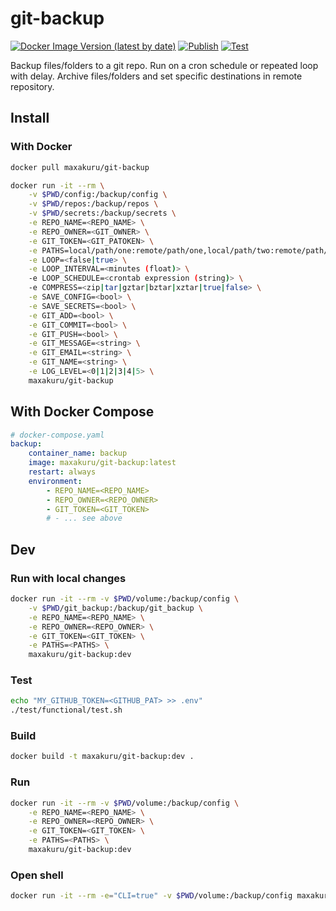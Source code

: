 # git-backup

[![Docker Image Version (latest by date)](https://img.shields.io/docker/v/maxakuru/git-backup?label=Docker%20image)](https://hub.docker.com/r/maxakuru/git-backup) [![Publish](https://github.com/maxakuru/git-backup/actions/workflows/publish.yml/badge.svg)](https://github.com/maxakuru/git-backup/actions/workflows/publish.yml) [![Test](https://github.com/maxakuru/git-backup/actions/workflows/test.yml/badge.svg)](https://github.com/maxakuru/git-backup/actions/workflows/test.yml)

Backup files/folders to a git repo. Run on a cron schedule or repeated loop with delay. Archive files/folders and set specific destinations in remote repository.

## Install

### With Docker
```sh
docker pull maxakuru/git-backup
```
```sh
docker run -it --rm \
    -v $PWD/config:/backup/config \
    -v $PWD/repos:/backup/repos \
    -v $PWD/secrets:/backup/secrets \
    -e REPO_NAME=<REPO_NAME> \
    -e REPO_OWNER=<GIT_OWNER> \
    -e GIT_TOKEN=<GIT_PATOKEN> \
    -e PATHS=local/path/one:remote/path/one,local/path/two:remote/path/two \
    -e LOOP=<false|true> \
    -e LOOP_INTERVAL=<minutes (float)> \
    -e LOOP_SCHEDULE=<crontab expression (string)> \
    -e COMPRESS=<zip|tar|gztar|bztar|xztar|true|false> \
    -e SAVE_CONFIG=<bool> \
    -e SAVE_SECRETS=<bool> \
    -e GIT_ADD=<bool> \
    -e GIT_COMMIT=<bool> \
    -e GIT_PUSH=<bool> \
    -e GIT_MESSAGE=<string> \
    -e GIT_EMAIL=<string> \
    -e GIT_NAME=<string> \
    -e LOG_LEVEL=<0|1|2|3|4|5> \
    maxakuru/git-backup
```

## With Docker Compose
```yaml
# docker-compose.yaml
backup:
    container_name: backup
    image: maxakuru/git-backup:latest
    restart: always
    environment:
        - REPO_NAME=<REPO_NAME>
        - REPO_OWNER=<REPO_OWNER>
        - GIT_TOKEN=<GIT_TOKEN>
        # - ... see above
```


## Dev

### Run with local changes
```sh
docker run -it --rm -v $PWD/volume:/backup/config \
    -v $PWD/git_backup:/backup/git_backup \
    -e REPO_NAME=<REPO_NAME> \
    -e REPO_OWNER=<REPO_OWNER> \
    -e GIT_TOKEN=<GIT_TOKEN> \
    -e PATHS=<PATHS> \
    maxakuru/git-backup:dev
```

### Test
```sh
echo "MY_GITHUB_TOKEN=<GITHUB_PAT> >> .env"
./test/functional/test.sh
```

### Build
```sh
docker build -t maxakuru/git-backup:dev .
```

### Run
```sh
docker run -it --rm -v $PWD/volume:/backup/config \
    -e REPO_NAME=<REPO_NAME> \
    -e REPO_OWNER=<REPO_OWNER> \
    -e GIT_TOKEN=<GIT_TOKEN> \
    -e PATHS=<PATHS> \
    maxakuru/git-backup:dev
```

### Open shell
```sh
docker run -it --rm -e="CLI=true" -v $PWD/volume:/backup/config maxakuru/git-backup:dev /bin/bash
```